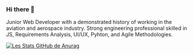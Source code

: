 ### Hi there 👋
Junior Web Developer with a demonstrated history of working in the aviation and aerospace industry. Strong engineering professional skilled in JS, Requirements Analysis, UI/UX, Pyhton, and Agile Methodologies. 

[![Les Stats GitHub de Anurag](https://github-readme-stats.vercel.app/api?username=Amine-Hmi&show_icons=true&theme=synthwave)](https://github.com/Amine-Hmi/github-readme-stats)

<!--
**Amine-Hmi/Amine-Hmi** is a ✨ _special_ ✨ repository because its `README.md` (this file) appears on your GitHub profile.

Here are some ideas to get you started:

- 🔭 I’m currently working on ...
- 🌱 I’m currently learning ...
- 👯 I’m looking to collaborate on ...
- 🤔 I’m looking for help with ...
- 💬 Ask me about ...
- 📫 How to reach me: ...
- 😄 Pronouns: ...
- ⚡ Fun fact: ...
-->
